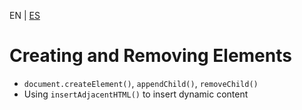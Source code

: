 <!-- MULTILANGUAJE MENU START -->
EN | [ES](https://lckpig.gitbook.io/es-practical-dev-handbook/typescript/dom-manipulation/creating-removing-elements)
<!-- MULTILANGUAJE MENU END -->

# Creating and Removing Elements

- `document.createElement()`, `appendChild()`, `removeChild()`
- Using `insertAdjacentHTML()` to insert dynamic content 